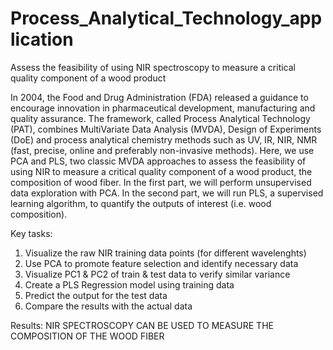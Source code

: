# Process_Analytical_Technology_application
Assess the feasibility of using NIR spectroscopy to measure a critical quality component of a wood product


In 2004, the Food and Drug Administration (FDA) released a guidance to encourage innovation in pharmaceutical development, manufacturing and quality assurance. 
The framework, called Process Analytical Technology (PAT), combines MultiVariate Data Analysis (MVDA), Design of Experiments (DoE) and process analytical chemistry methods such as UV, IR, NIR, NMR (fast, precise, online and preferably non-invasive methods). 
Here, we use PCA and PLS, two classic MVDA approaches to assess the feasibility of using NIR to measure a critical quality component of a wood product, the composition of wood fiber. In the first part, we will perform unsupervised data exploration with PCA. In the second part, we will run PLS, a supervised learning algorithm, to quantify the outputs of interest (i.e. wood composition).

Key tasks:
1. Visualize the raw NIR training data points (for different wavelenghts)
2. Use PCA to promote feature selection and identify necessary data
3. Visualize PC1 & PC2 of train & test data to verify similar variance
4. Create a PLS Regression model using training data
5. Predict the output for the test data
6. Compare the results with the actual data

Results:
NIR SPECTROSCOPY CAN BE USED TO MEASURE THE COMPOSITION OF THE WOOD FIBER
